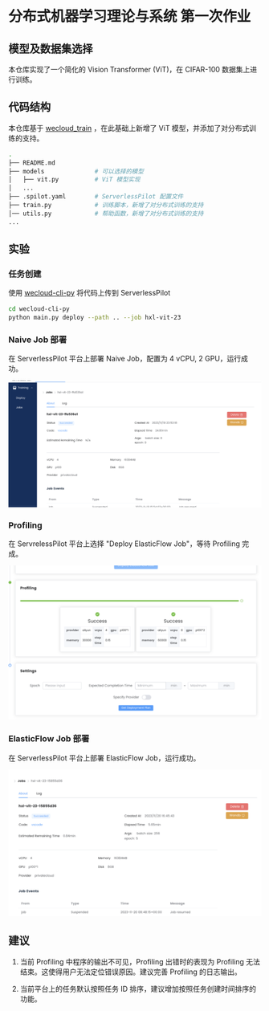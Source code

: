 # 分布式机器学习理论与系统 第一次作业

## 模型及数据集选择

本仓库实现了一个简化的 Vision Transformer (ViT)，在 CIFAR-100 数据集上进行训练。

## 代码结构

本仓库基于 [wecloud_train](https://github.com/qipengwang/wecloud_train) ，在此基础上新增了 ViT 模型，并添加了对分布式训练的支持。

```bash
.
├── README.md
├── models              # 可以选择的模型
│   ├── vit.py          # ViT 模型实现
│   ...
├── .spilot.yaml        # ServerlessPilot 配置文件
├── train.py            # 训练脚本，新增了对分布式训练的支持
│── utils.py            # 帮助函数，新增了对分布式训练的支持
...
```

## 实验

### 任务创建

使用 [wecloud-cli-py](https://github.com/wecloudless/wecloud-cli-py/) 将代码上传到 ServerlessPilot

```bash
cd wecloud-cli-py
python main.py deploy --path .. --job hxl-vit-23
```

### Naive Job 部署

在 ServerlessPilot 平台上部署 Naive Job，配置为 4 vCPU, 2 GPU，运行成功。

![normal](./images/naive_job_success.png)

### Profiling

在 ServrelessPilot 平台上选择 "Deploy ElasticFlow Job"，等待 Profiling 完成。

![normal](./images/profiling_success.png)

### ElasticFlow Job 部署

在 ServerlessPilot 平台上部署 ElasticFlow Job，运行成功。

![normal](./images/elasticflow_job_success.png)


## 建议

1. 当前 Profiling 中程序的输出不可见，Profiling 出错时的表现为 Profiling 无法结束。这使得用户无法定位错误原因。建议完善 Profiling 的日志输出。

2. 当前平台上的任务默认按照任务 ID 排序，建议增加按照任务创建时间排序的功能。